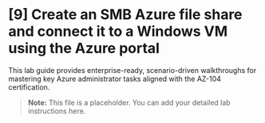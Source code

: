 # [9] Create an SMB Azure file share and connect it to a Windows VM using the Azure portal

This lab guide provides enterprise-ready, scenario-driven walkthroughs for mastering key Azure administrator tasks aligned with the AZ-104 certification.

> **Note:** This file is a placeholder. You can add your detailed lab instructions here.
